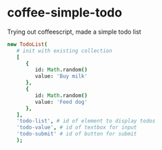 # coffee-simple-todo
Trying out coffeescript, made a simple todo list



```coffee
new TodoList(
   # init with existing collection
   [   
      {
         id: Math.random()
         value: 'Buy milk'
      },
      {
         id: Math.random()
         value: 'Feed dog'
      },      
   ],
   'todo-list', # id of element to display todos
   'todo-value', # id of textbox for input
   'todo-submit' # id of button for submit
   );
 
